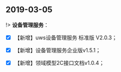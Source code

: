 ##  2019-03-05

!> **设备管理服务**：  
 
- [x]  【新增】uws设备管理服务 标准版 V2.0.3；
- [x]  【新增】设备管理服务企业版v1.5.1；
- [x]  【新增】领域模型2C接口文档v1.0.4； 

